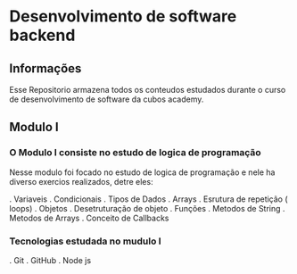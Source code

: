 # Desenvolvimento de software backend

## Informações

Esse Repositorio armazena todos os conteudos estudados durante o curso de desenvolvimento de software da cubos academy.

## Modulo I 

### O Modulo I consiste no estudo de logica de programação

Nesse modulo foi focado no estudo de logica de programação e nele ha diverso exercios realizados, detre eles:

. Variaveis
. Condicionais
. Tipos de Dados
. Arrays
. Esrutura de repetição ( loops)
. Objetos
. Desetruturação de objeto
. Funções
. Metodos de String
. Metodos de Arrays 
. Conceito de Callbacks


### Tecnologias estudada no mudulo I

. Git
. GitHub
. Node js

